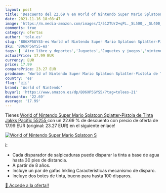 ```yaml
---
layout: post
title: 'Descuento del 22.69 % en World of Nintendo Super Mario Splatoon S'
date: 2021-11-16 18:08:47
image: 'https://m.media-amazon.com/images/I/512TUr2+qPL._SL500_._SL400_.jpg'
comments: true
category: ofertas
author: 'tole.es'
slug: 'B06XP5GYS5-es World of Nintendo Super Mario Splatoon Splatter-Pistola de...'
sku: 'B06XP5GYS5-es'
tags: [ 'Aire libre y deportes','Juguetes','Juguetes y juegos','nintendo','world of nintendo', ]
actualPrice: 17.99 EUR
currency: EUR
price: 17.99
comparePrice: 23.27 EUR
prodname: 'World of Nintendo Super Mario Splatoon Splatter-Pistola de Tinta  Jakks Pacific 55255 '
country: 'es'
flag: '🇪🇸'
brand: 'World of Nintendo'
buyurl: 'https://www.amazon.es/dp/B06XP5GYS5/?tag=tolees-21'
descuento: '22.69'
average: '17.99'
---
```


Tienes [World of Nintendo Super Mario Splatoon Splatter-Pistola de Tinta  Jakks Pacific 55255 ](https://www.amazon.es/dp/B06XP5GYS5/?tag=tolees-21) con un 22.69 % de descuento con precio de oferta de 17.99 EUR (original: 23.27 EUR) en el siguiente enlace!

[![World of Nintendo Super Mario Splatoon S](https://m.media-amazon.com/images/I/512TUr2+qPL._SL500_._SL400_.jpg)](https://www.amazon.es/dp/B06XP5GYS5/?tag=tolees-21)

ℹ️:

- Cada disparador de salpicaduras puede disparar la tinta a base de agua hasta 30 pies de distancia.
- A partir de 8 años.
- Incluye un par de gafas Inkling Características mecanismo de disparo.
- Incluye dos botes de tinta, bueno para hasta 100 disparos.

[🛒 Accede a la oferta!!](https://www.amazon.es/dp/B06XP5GYS5/?tag=tolees-21)

